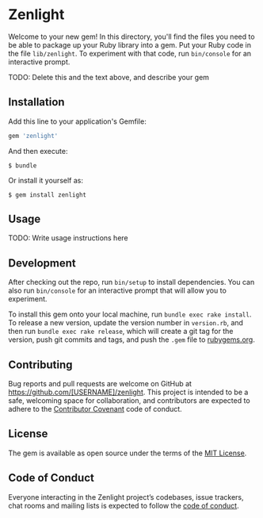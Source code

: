 # Zenlight

Welcome to your new gem! In this directory, you'll find the files you need to be able to package up your Ruby library into a gem. Put your Ruby code in the file `lib/zenlight`. To experiment with that code, run `bin/console` for an interactive prompt.

TODO: Delete this and the text above, and describe your gem

## Installation

Add this line to your application's Gemfile:

```ruby
gem 'zenlight'
```

And then execute:

    $ bundle

Or install it yourself as:

    $ gem install zenlight

## Usage

TODO: Write usage instructions here

## Development

After checking out the repo, run `bin/setup` to install dependencies. You can also run `bin/console` for an interactive prompt that will allow you to experiment.

To install this gem onto your local machine, run `bundle exec rake install`. To release a new version, update the version number in `version.rb`, and then run `bundle exec rake release`, which will create a git tag for the version, push git commits and tags, and push the `.gem` file to [rubygems.org](https://rubygems.org).

## Contributing

Bug reports and pull requests are welcome on GitHub at https://github.com/[USERNAME]/zenlight. This project is intended to be a safe, welcoming space for collaboration, and contributors are expected to adhere to the [Contributor Covenant](http://contributor-covenant.org) code of conduct.

## License

The gem is available as open source under the terms of the [MIT License](https://opensource.org/licenses/MIT).

## Code of Conduct

Everyone interacting in the Zenlight project’s codebases, issue trackers, chat rooms and mailing lists is expected to follow the [code of conduct](https://github.com/[USERNAME]/zenlight/blob/master/CODE_OF_CONDUCT.md).
